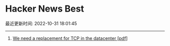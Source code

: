 # Hacker News Best

最近更新时间: 2022-10-31 18:01:45

--- 
1. [We need a replacement for TCP in the datacenter [pdf]](https://web.stanford.edu/~ouster/cgi-bin/papers/replaceTcp.pdf) 
